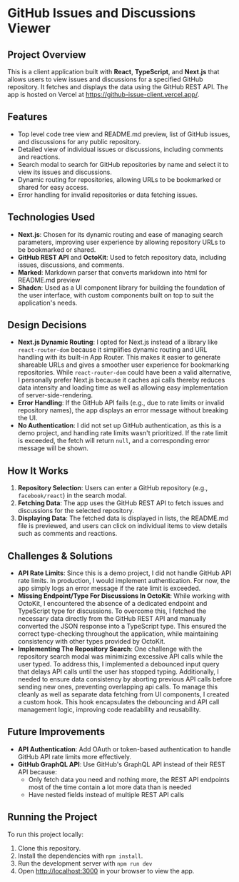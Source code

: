 GitHub Issues and Discussions Viewer
====================================

Project Overview
----------------

This is a client application built with **React**, **TypeScript**, and **Next.js** that allows users to view issues and discussions for a specified GitHub repository. It fetches and displays the data using the GitHub REST API. The app is hosted on Vercel at <https://github-issue-client.vercel.app/>.

Features
--------

* Top level code tree view and README.md preview, list of GitHub issues, and discussions for any public repository.
* Detailed view of individual issues or discussions, including comments and reactions.
* Search modal to search for GitHub repositories by name and select it to view its issues and discussions.
* Dynamic routing for repositories, allowing URLs to be bookmarked or shared for easy access.
* Error handling for invalid repositories or data fetching issues.

Technologies Used
-----------------

* **Next.js**: Chosen for its dynamic routing and ease of managing search parameters, improving user experience by allowing repository URLs to be bookmarked or shared.
* **GitHub REST API** and **OctoKit**: Used to fetch repository data, including issues, discussions, and comments.
* **Marked**: Markdown parser that converts markdown into html for README.md preview
* **Shadcn**: Used as a UI component library for building the foundation of the user interface, with custom components built on top to suit the application's needs.

Design Decisions
----------------

* **Next.js Dynamic Routing**: I opted for Next.js instead of a library like `react-router-dom` because it simplifies dynamic routing and URL handling with its built-in App Router. This makes it easier to generate shareable URLs and gives a smoother user experience for bookmarking repositories. While `react-router-dom` could have been a valid alternative, I personally prefer Next.js because it caches api calls thereby reduces data intensity and loading time as well as allowing easy implementation of server-side-rendering.
* **Error Handling**: If the GitHub API fails (e.g., due to rate limits or invalid repository names), the app displays an error message without breaking the UI.
* **No Authentication**: I did not set up GitHub authentication, as this is a demo project, and handling rate limits wasn't prioritized. If the rate limit is exceeded, the fetch will return `null`, and a corresponding error message will be shown.

How It Works
------------

1. **Repository Selection**: Users can enter a GitHub repository (e.g., `facebook/react`) in the search modal.
2. **Fetching Data**: The app uses the GitHub REST API to fetch issues and discussions for the selected repository.
3. **Displaying Data**: The fetched data is displayed in lists, the README.md file is previewed, and users can click on individual items to view details such as comments and reactions.

Challenges & Solutions
----------------------

* **API Rate Limits**: Since this is a demo project, I did not handle GitHub API rate limits. In production, I would implement authentication. For now, the app simply logs an error message if the rate limit is exceeded.
* **Missing Endpoint/Type For Discussions In OctoKit**: While working with OctoKit, I encountered the absence of a dedicated endpoint and TypeScript type for discussions. To overcome this, I fetched the necessary data directly from the GitHub REST API and manually converted the JSON response into a TypeScript type. This ensured the correct type-checking throughout the application, while maintaining consistency with other types provided by OctoKit.
* **Implementing The Repository Search**: One challenge with the repository search modal was minimizing excessive API calls while the user typed. To address this, I implemented a debounced input query that delays API calls until the user has stopped typing. Additionally, I needed to ensure data consistency by aborting previous API calls before sending new ones, preventing overlapping api calls. To manage this cleanly as well as separate data fetching from UI components, I created a custom hook. This hook encapsulates the debouncing and API call management logic, improving code readability and reusability.

Future Improvements
-------------------

* **API Authentication**: Add OAuth or token-based authentication to handle GitHub API rate limits more effectively.
* **GitHub GraphQL API**: Use GitHub's GraphQL API instead of their REST API because:
  * Only fetch data you need and nothing more, the REST API endpoints most of the time contain a lot more data than is needed
  * Have nested fields instead of multiple REST API calls

Running the Project
-------------------

To run this project locally:

1. Clone this repository.
2. Install the dependencies with `npm install`.
3. Run the development server with `npm run dev`
4. Open <http://localhost:3000> in your browser to view the app.
